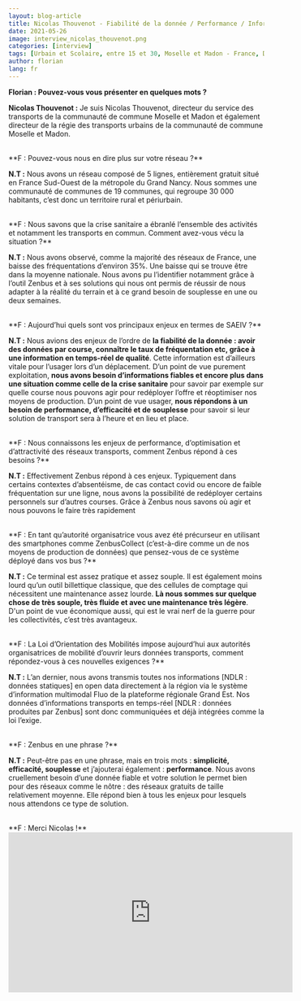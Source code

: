 ```yaml
---
layout: blog-article
title: Nicolas Thouvenot - Fiabilité de la donnée / Performance / Information voyageurs
date: 2021-05-26
image: interview_nicolas_thouvenot.png
categories: [interview]
tags: [Urbain et Scolaire, entre 15 et 30, Moselle et Madon - France, Depuis 2018]
author: florian
lang: fr
---
```


**Florian&nbsp;: Pouvez-vous vous présenter en quelques mots&nbsp;?**

**Nicolas Thouvenot&nbsp;:** Je suis Nicolas Thouvenot, directeur du service des transports de la communauté de commune Moselle et Madon et également directeur de la régie des transports urbains de la communauté de commune Moselle et Madon. 

<br>
**F&nbsp;: Pouvez-vous nous en dire plus sur votre réseau&nbsp;?**

**N.T&nbsp;:** Nous avons un réseau composé de 5 lignes, entièrement gratuit situé en France Sud-Ouest de la métropole du Grand Nancy. Nous sommes une communauté de communes de 19 communes, qui regroupe 30 000 habitants, c’est donc un territoire rural et périurbain. 

<br>
**F&nbsp;: Nous savons que la crise sanitaire a ébranlé l’ensemble des activités et notamment les transports en commun. Comment avez-vous vécu la situation&nbsp;?**

**N.T&nbsp;:** Nous avons observé, comme la majorité des réseaux de France, une baisse des fréquentations d’environ 35%. Une baisse qui se trouve être dans la moyenne nationale. Nous avons pu l’identifier notamment grâce à l’outil Zenbus et à ses solutions qui nous ont permis de réussir de nous adapter à la réalité du terrain et à ce grand besoin de souplesse en une ou deux semaines.

<br>
**F&nbsp;: Aujourd’hui quels sont vos principaux enjeux en termes de SAEIV&nbsp;?** 

**N.T&nbsp;:** Nous avions des enjeux de l’ordre de **la fiabilité de la donnée&nbsp;: avoir des données par course, connaître le taux de fréquentation etc, grâce à une information en temps-réel de qualité**. Cette information est d’ailleurs vitale pour l’usager lors d’un déplacement. D’un point de vue purement exploitation, **nous avons besoin d’informations fiables et encore plus dans une situation comme celle de la crise sanitaire** pour savoir par exemple sur quelle course nous pouvons agir pour redéployer l’offre et réoptimiser nos moyens de production. D’un point de vue usager, **nous répondons à un besoin de performance, d’efficacité et de souplesse** pour savoir si leur solution de transport sera à l’heure et en lieu et place. 

<br>
**F&nbsp;: Nous connaissons les enjeux de performance, d’optimisation et d’attractivité des réseaux transports, comment Zenbus répond à ces besoins&nbsp;?**

**N.T&nbsp;:** Effectivement Zenbus répond à ces enjeux. Typiquement dans certains contextes d’absentéisme, de cas contact covid ou encore de faible fréquentation sur une ligne, nous avons la possibilité de redéployer certains personnels sur d’autres courses. Grâce à Zenbus nous savons où agir et nous pouvons le faire très rapidement 

<br>
**F&nbsp;: En tant qu’autorité organisatrice vous avez été précurseur en utilisant des smartphones comme ZenbusCollect (c’est-à-dire comme un de nos moyens de production de données) que pensez-vous de ce système déployé dans vos bus&nbsp;?**

**N.T&nbsp;:** Ce terminal est assez pratique et assez souple. Il est également moins lourd qu’un outil billettique classique, que des cellules de comptage qui nécessitent une maintenance assez lourde. **Là nous sommes sur quelque chose de très souple, très fluide et avec une maintenance très légère**. D'un point de vue économique aussi, qui est le vrai nerf de la guerre pour les collectivités, c’est très avantageux. 

<br>
**F&nbsp;: La Loi d’Orientation des Mobilités impose aujourd’hui aux autorités organisatrices de mobilité d’ouvrir leurs données transports, comment répondez-vous à ces nouvelles exigences&nbsp;?**

**N.T&nbsp;:** L’an dernier, nous avons transmis toutes nos informations [NDLR&nbsp;: données statiques] en open data directement à la région via le système d’information multimodal Fluo de la plateforme régionale Grand Est. Nos données d’informations transports en temps-réel [NDLR&nbsp;: données produites par Zenbus] sont donc communiquées et déjà intégrées comme la loi l’exige. 

<br>
**F&nbsp;: Zenbus en une phrase&nbsp;?** 

**N.T&nbsp;:** Peut-être pas en une phrase, mais en trois mots&nbsp;: **simplicité, efficacité, souplesse** et j’ajouterai également&nbsp;: **performance**. Nous avons cruellement besoin d’une donnée fiable et votre solution le permet bien pour des réseaux comme le nôtre&nbsp;: des réseaux gratuits de taille relativement moyenne. Elle répond bien à tous les enjeux pour lesquels nous attendons ce type de solution. 

<br>
**F&nbsp;: Merci Nicolas&nbsp;!** 

<iframe style="margin: 0 auto; display:block;" width="560" height="315" src="https://youtube.com/embed/ADRTByzBr-8" frameborder="0" allow="autoplay; encrypted-media" allowfullscreen></iframe>
